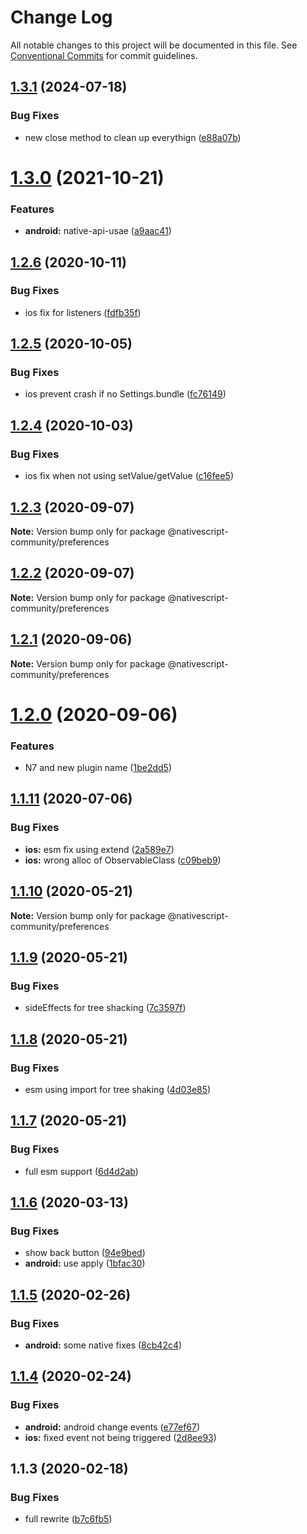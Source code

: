 # Change Log

All notable changes to this project will be documented in this file.
See [Conventional Commits](https://conventionalcommits.org) for commit guidelines.

## [1.3.1](https://github.com/nativescript-community/preferences/compare/v1.3.0...v1.3.1) (2024-07-18)

### Bug Fixes

* new close method to clean up everythign ([e88a07b](https://github.com/nativescript-community/preferences/commit/e88a07bb9c289545647e847e49696fe8d1504ee7))

# [1.3.0](https://github.com/farfromrefug/nativescript-preferences/compare/v1.2.6...v1.3.0) (2021-10-21)

### Features

* **android:** native-api-usae ([a9aac41](https://github.com/farfromrefug/nativescript-preferences/commit/a9aac41024545ca8e15d67eb7f26ec9afdf54a99))

## [1.2.6](https://github.com/farfromrefug/nativescript-preferences/compare/v1.2.5...v1.2.6) (2020-10-11)

### Bug Fixes

* ios fix for listeners ([fdfb35f](https://github.com/farfromrefug/nativescript-preferences/commit/fdfb35f87a983388601433ab1e215e0290d05bde))

## [1.2.5](https://github.com/farfromrefug/nativescript-preferences/compare/v1.2.4...v1.2.5) (2020-10-05)

### Bug Fixes

* ios prevent crash if no Settings.bundle ([fc76149](https://github.com/farfromrefug/nativescript-preferences/commit/fc761494e430634250722c358c8f02e088dc0bdc))

## [1.2.4](https://github.com/farfromrefug/nativescript-preferences/compare/v1.2.3...v1.2.4) (2020-10-03)

### Bug Fixes

* ios fix when not using setValue/getValue ([c16fee5](https://github.com/farfromrefug/nativescript-preferences/commit/c16fee5c27e857b21804049c1dbaa2aa997e6710))

## [1.2.3](https://github.com/farfromrefug/nativescript-preferences/compare/v1.2.2...v1.2.3) (2020-09-07)

**Note:** Version bump only for package @nativescript-community/preferences

## [1.2.2](https://github.com/farfromrefug/nativescript-preferences/compare/v1.2.1...v1.2.2) (2020-09-07)

**Note:** Version bump only for package @nativescript-community/preferences

## [1.2.1](https://github.com/farfromrefug/nativescript-preferences/compare/v1.2.0...v1.2.1) (2020-09-06)

**Note:** Version bump only for package @nativescript-community/preferences

# [1.2.0](https://github.com/farfromrefug/nativescript-preferences/compare/v1.1.11...v1.2.0) (2020-09-06)

### Features

* N7 and new plugin name ([1be2dd5](https://github.com/farfromrefug/nativescript-preferences/commit/1be2dd53a4905cffcfd6c79dfd125edb5991da35))

## [1.1.11](https://github.com/nativescript-community/preferences/compare/v1.1.10...v1.1.11) (2020-07-06)

### Bug Fixes

* **ios:** esm fix using extend ([2a589e7](https://github.com/nativescript-community/preferences/commit/2a589e7095ac83de90719a91ba10e17310f4d069))
* **ios:** wrong alloc of ObservableClass ([c09beb9](https://github.com/nativescript-community/preferences/commit/c09beb9060b85ca76cee3b948c360c306b8a4e1c))

## [1.1.10](https://github.com/nativescript-community/preferences/compare/v1.1.9...v1.1.10) (2020-05-21)

**Note:** Version bump only for package @nativescript-community/preferences

## [1.1.9](https://github.com/nativescript-community/preferences/compare/v1.1.8...v1.1.9) (2020-05-21)

### Bug Fixes

* sideEffects for tree shacking ([7c3597f](https://github.com/nativescript-community/preferences/commit/7c3597ffeb4e6fa31db5e693686b4371ff9cd297))

## [1.1.8](https://github.com/nativescript-community/preferences/compare/v1.1.7...v1.1.8) (2020-05-21)

### Bug Fixes

* esm using import for tree shaking ([4d03e85](https://github.com/nativescript-community/preferences/commit/4d03e856061b781ca7ff74fec234e026c12c5264))

## [1.1.7](https://github.com/nativescript-community/preferences/compare/v1.1.6...v1.1.7) (2020-05-21)

### Bug Fixes

* full esm support ([6d4d2ab](https://github.com/nativescript-community/preferences/commit/6d4d2ab54a750c6377a83cf2220bdb5cccc52e5a))

## [1.1.6](https://github.com/nativescript-community/preferences/compare/v1.1.5...v1.1.6) (2020-03-13)

### Bug Fixes

* show back button ([94e9bed](https://github.com/nativescript-community/preferences/commit/94e9bedcf1fbe2f2f9ae21ab2f2a29bff6eb78cf))
* **android:** use apply ([1bfac30](https://github.com/nativescript-community/preferences/commit/1bfac30efbc879a5dc17604d0c3b431031af173e))

## [1.1.5](https://github.com/nativescript-community/preferences/compare/v1.1.4...v1.1.5) (2020-02-26)

### Bug Fixes

* **android:** some native fixes ([8cb42c4](https://github.com/nativescript-community/preferences/commit/8cb42c489e63ec4763c5c6b9e0008a0378444062))

## [1.1.4](https://github.com/nativescript-community/preferences/compare/v1.1.3...v1.1.4) (2020-02-24)

### Bug Fixes

* **android:** android change events ([e77ef67](https://github.com/nativescript-community/preferences/commit/e77ef67ddd52e6e62cd4a5de35b0a4f1babee6b8))
* **ios:** fixed event not being triggered ([2d8ee93](https://github.com/nativescript-community/preferences/commit/2d8ee939ea6724c07dafaf7c1fb72e5911dd3b5c))

## 1.1.3 (2020-02-18)

### Bug Fixes

* full rewrite ([b7c6fb5](https://github.com/nativescript-community/preferences/commit/b7c6fb51d23d9c6761e2871590caffef14bb28ee))

